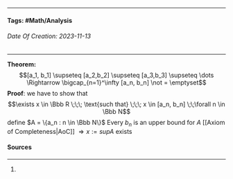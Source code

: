 __________________________________________________________________________
#### **Tags:** #Math/Analysis 
###### *Date Of Creation: 2023-11-13*
__________________________________________________________________________

**Theorem:**
$$[a_1, b_1] \supseteq [a_2,b_2] \supseteq [a_3,b_3] \supseteq \dots \Rightarrow \bigcap_{n=1}^\infty [a_n, b_n] \not = \emptyset$$
**Proof**: we have to show that $$\exists x \in \Bbb R \;\;\; \text{such that} \;\;\; x \in [a_n, b_n] \;\;\forall n \in \Bbb N$$
define $A = \{a_n : n \in \Bbb N\}$
Every $b_n$ is an upper bound for $A$
[[Axiom of Completeness|AoC]] $\Rightarrow x:= supA$ exists

#### Sources
__________________________________________________________________________
1. 